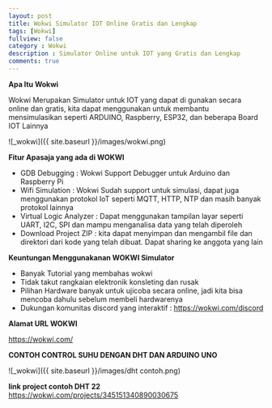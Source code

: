 ```yaml
---
layout: post
title: Wokwi Simulator IOT Online Gratis dan Lengkap
tags: [Wokwi]
fullview: false
category : Wokwi
description : Simulator Online untuk IOT yang Gratis dan Lengkap
comments: true
---
```

**Apa Itu Wokwi**

Wokwi Merupakan Simulator untuk IOT yang dapat di gunakan secara online dan gratis, kita dapat menggunakan untuk membantu mensimulasikan seperti
ARDUINO, Raspberry, ESP32, dan beberapa Board IOT Lainnya

![_wokwi]({{ site.baseurl }}/images/wokwi.png)

**Fitur Apasaja yang ada di WOKWI**

* GDB Debugging : Wokwi Support Debugger untuk Arduino dan Raspberry Pi
* Wifi Simulation : Wokwi Sudah support untuk simulasi, dapat juga menggunakan protokol IoT seperti MQTT, HTTP, NTP dan masih banyak protokol lainnya
* Virtual Logic Analyzer : Dapat menggunakan tampilan layar seperti UART, I2C, SPI dan mampu menganalisa data yang telah diperoleh
* Download Project ZIP : kita dapat menyimpan dan mengambil file dan direktori dari kode yang telah dibuat. Dapat sharing ke anggota yang lain


**Keuntungan Menggunakanan WOKWI Simulator**
* Banyak Tutorial yang membahas wokwi
* Tidak takut rangkaian elektronik konsleting dan rusak
* Pilihan Hardware banyak untuk ujicoba secara online, jadi kita bisa mencoba dahulu sebelum membeli hardwarenya
* Dukungan komunitas discord yang interaktif : https://wokwi.com/discord

**Alamat URL WOKWI**

<a href="https://wokwi.com/">https://wokwi.com/</a>

**CONTOH CONTROL SUHU DENGAN DHT DAN ARDUINO UNO**

<script src="https://gist.github.com/wanwanvm/91376d02650e6ab3efa0661b355986ec.js"></script>

![_wokwi]({{ site.baseurl }}/images/dht contoh.png)


**link project contoh DHT 22**
<a href="https://wokwi.com/projects/345151340890030675">https://wokwi.com/projects/345151340890030675</a>




